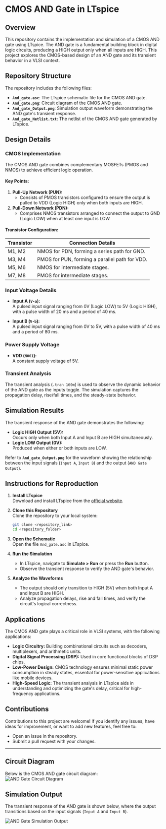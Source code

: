 # CMOS AND Gate in LTspice  

## Overview  
This repository contains the implementation and simulation of a CMOS AND gate using LTspice. The AND gate is a fundamental building block in digital logic circuits, producing a HIGH output only when all inputs are HIGH. This project explores the CMOS-based design of an AND gate and its transient behavior in a VLSI context.  

## Repository Structure  
The repository includes the following files:  
- **`And_gate.asc`**: The LTspice schematic file for the CMOS AND gate.  
- **`And_gate.png`**: Circuit diagram of the CMOS AND gate.  
- **`And_gate_Output.png`**: Simulation output waveform demonstrating the AND gate's transient response.  
- **`And_gate_Netlist.txt`**: The netlist of the CMOS AND gate generated by LTspice.  

## Design Details  

### CMOS Implementation  
The CMOS AND gate combines complementary MOSFETs (PMOS and NMOS) to achieve efficient logic operation.  

#### Key Points:  
1. **Pull-Up Network (PUN):**  
   - Consists of PMOS transistors configured to ensure the output is pulled to VDD (Logic HIGH) only when both inputs are HIGH.  
2. **Pull-Down Network (PDN):**  
   - Comprises NMOS transistors arranged to connect the output to GND (Logic LOW) when at least one input is LOW.  

#### Transistor Configuration:  
| **Transistor** | **Connection Details**                          |  
|-----------------|-------------------------------------------------|  
| M1, M2          | NMOS for PDN, forming a series path for GND.    |  
| M3, M4          | PMOS for PUN, forming a parallel path for VDD.  |  
| M5, M6          | NMOS for intermediate stages.                   |  
| M7, M8          | PMOS for intermediate stages.                   |  

### Input Voltage Details  
- **Input A (`V-a`):**  
  A pulsed input signal ranging from 0V (Logic LOW) to 5V (Logic HIGH), with a pulse width of 20 ms and a period of 40 ms.  

- **Input B (`V-b`):**  
  A pulsed input signal ranging from 0V to 5V, with a pulse width of 40 ms and a period of 80 ms.  

### Power Supply Voltage  
- **VDD (`N001`):**  
  A constant supply voltage of 5V.  

### Transient Analysis  
The transient analysis (`.tran 160m`) is used to observe the dynamic behavior of the AND gate as the inputs toggle. The simulation captures the propagation delay, rise/fall times, and the steady-state behavior.  

## Simulation Results  
The transient response of the AND gate demonstrates the following:  
- **Logic HIGH Output (5V):**  
  Occurs only when both Input A and Input B are HIGH simultaneously.  
- **Logic LOW Output (0V):**  
  Produced when either or both inputs are LOW.  

Refer to **`And_gate_Output.png`** for the waveform showing the relationship between the input signals (`Input A`, `Input B`) and the output (`AND Gate Output`).  

## Instructions for Reproduction  

1. **Install LTspice**  
   Download and install LTspice from the [official website](https://www.analog.com/en/design-center/design-tools-and-calculators/ltspice-simulator.html).  

2. **Clone this Repository**  
   Clone the repository to your local system:  
   ```bash  
   git clone <repository_link>  
   cd <repository_folder>  
3. **Open the Schematic**  
   Open the file `And_gate.asc` in LTspice.  

4. **Run the Simulation**  
   - In LTspice, navigate to **Simulate > Run** or press the **Run** button.  
   - Observe the transient response to verify the AND gate's behavior.  

5. **Analyze the Waveforms**  
   - The output should only transition to HIGH (5V) when both Input A and Input B are HIGH.  
   - Analyze propagation delays, rise and fall times, and verify the circuit's logical correctness.  

## Applications  
The CMOS AND gate plays a critical role in VLSI systems, with the following applications:  
- **Logic Circuitry:** Building combinational circuits such as decoders, multiplexers, and arithmetic units.  
- **Digital Signal Processing (DSP):** Used in core functional blocks of DSP chips.  
- **Low-Power Design:** CMOS technology ensures minimal static power consumption in steady states, essential for power-sensitive applications like mobile devices.  
- **High-Speed Logic:** The transient analysis in LTspice aids in understanding and optimizing the gate's delay, critical for high-frequency applications.  

## Contributions  
Contributions to this project are welcome! If you identify any issues, have ideas for improvement, or want to add new features, feel free to:  
- Open an issue in the repository.  
- Submit a pull request with your changes.  


---

## Circuit Diagram  
Below is the CMOS AND gate circuit diagram:  
![AND Gate Circuit Diagram](and_gate_ckt.png)  

## Simulation Output  
The transient response of the AND gate is shown below, where the output transitions based on the input signals (`Input A` and `Input B`).  

![AND Gate Simulation Output](and_gate_op.png)  
